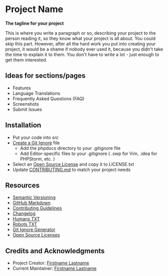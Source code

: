 
# Project Name 

__The tagline for your project__

This is where you write a paragraph or so, describing your project to the
person reading it, so they know what your project is all about. You could skip
this part.  However, after all the hard work you put into creating your
project, it would be a shame if nobody ever used it, because you didn't take
the time to explain it to them.  You don't have to write a lot - just enough to
get them interested.



## Ideas for sections/pages

* Features
* Language Translations 
* Frequently Asked Questions (FAQ)
* Screenshots
* Submit Issues



## Installation

* Put your code into _src_
* [Create a Git Ignore](https://www.gitignore.io/) file
    - Add the phpdocs directory to your .gitignore file
    - Add Editor-specific files to your .gitignore ( .swp for Vim, .idea for PHPStorm, etc. )
* Select an [Open Source License](http://opensource.org/licenses) and copy it to LICENSE.txt
* Update [CONTRIBUTING.md](docs/CONTRIBUTING.md) to match your project needs



## Resources

* [Semantic Versioning](http://semver.org)
* [GitHub Markdown](https://help.github.com/categories/writing-on-github/)
* [Contributing Guidelines](https://help.github.com/articles/setting-guidelines-for-repository-contributors/)
* [Changelog](docs/CHANGELOG.md)
* [Humans TXT](http://humanstxt.org/) 
* [Robots TXT](http://www.robotstxt.org/) 
* [Git Ignore Generator](https://www.gitignore.io/)
* [Open Source Licenses](http://opensource.org/licenses/GPL-3.0)



## Credits and Acknowledgments

* Project Creator:  [Firstname Lastname](http://example.com)
* Current Maintainer: [Firstname Lastname](http://example.com)


